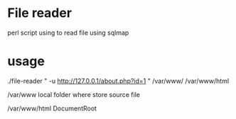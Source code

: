 # File reader 
perl script using to read file using sqlmap 
# usage 


./file-reader " -u http://127.0.0.1/about.php?id=1 " /var/www/    /var/www/html

/var/www   local folder where store source file

/var/www/html   DocumentRoot 


